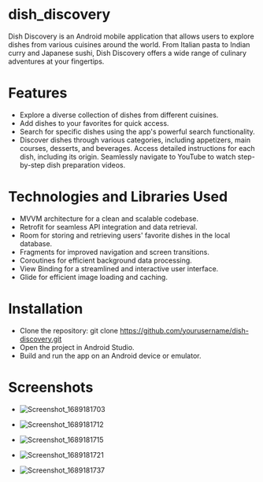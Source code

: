 # dish_discovery

Dish Discovery is an Android mobile application that allows users to explore dishes from various cuisines around the world. From Italian pasta to Indian curry and Japanese sushi, Dish Discovery offers a wide range of culinary adventures at your fingertips.

# Features
- Explore a diverse collection of dishes from different cuisines.
- Add dishes to your favorites for quick access.
- Search for specific dishes using the app's powerful search functionality.
- Discover dishes through various categories, including appetizers, main courses, desserts, and beverages.
Access detailed instructions for each dish, including its origin.
Seamlessly navigate to YouTube to watch step-by-step dish preparation videos.

# Technologies and Libraries Used
- MVVM architecture for a clean and scalable codebase.
- Retrofit for seamless API integration and data retrieval.
- Room for storing and retrieving users' favorite dishes in the local database.
- Fragments for improved navigation and screen transitions.
- Coroutines for efficient background data processing.
- View Binding for a streamlined and interactive user interface.
- Glide for efficient image loading and caching.

# Installation
- Clone the repository: git clone https://github.com/yourusername/dish-discovery.git
- Open the project in Android Studio.
- Build and run the app on an Android device or emulator.

# Screenshots
- ![Screenshot_1689181703](https://github.com/SamarKhalid/dish_discovery/assets/77341133/ffed6ac7-ac09-48df-afb7-db842e2557d3)

- ![Screenshot_1689181712](https://github.com/SamarKhalid/dish_discovery/assets/77341133/56664d82-e326-4aeb-8511-008176f7875f)
- ![Screenshot_1689181715](https://github.com/SamarKhalid/dish_discovery/assets/77341133/befa246b-a985-4c71-9eac-406af76b8b2d)
- ![Screenshot_1689181721](https://github.com/SamarKhalid/dish_discovery/assets/77341133/07abdd7c-cb1f-47fb-9918-836e78f4dd78)
- ![Screenshot_1689181737](https://github.com/SamarKhalid/dish_discovery/assets/77341133/be1ffe83-9031-4625-8ce4-9f661dd8ebc0)
